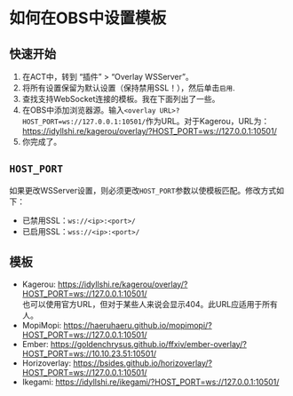 # 如何在OBS中设置模板

## 快速开始

1. 在ACT中，转到 “插件” > “Overlay WSServer”。
2. 将所有设置保留为默认设置（保持禁用SSL！），然后单击`启用`.
3. 查找支持WebSocket连接的模板。我在下面列出了一些。
4. 在OBS中添加浏览器源。输入`<overlay URL>?HOST_PORT=ws://127.0.0.1:10501/`作为URL。对于Kagerou，URL为：https://idyllshi.re/kagerou/overlay/?HOST_PORT=ws://127.0.0.1:10501/
5. 你完成了。

## `HOST_PORT`

如果更改WSServer设置，则必须更改`HOST_PORT`参数以使模板匹配。修改方式如下：
* 已禁用SSL：`ws://<ip>:<port>/`
* 已启用SSL：`wss://<ip>:<port>/`

## 模板

* Kagerou: https://idyllshi.re/kagerou/overlay/?HOST_PORT=ws://127.0.0.1:10501/<br>
  也可以使用官方URL，但对于某些人来说会显示404。此URL应适用于所有人。
* MopiMopi: https://haeruhaeru.github.io/mopimopi/?HOST_PORT=ws://127.0.0.1:10501/
* Ember: https://goldenchrysus.github.io/ffxiv/ember-overlay/?HOST_PORT=ws://10.10.23.51:10501/
* Horizoverlay: https://bsides.github.io/horizoverlay/?HOST_PORT=ws://127.0.0.1:10501/
* Ikegami: https://idyllshi.re/ikegami/?HOST_PORT=ws://127.0.0.1:10501/

